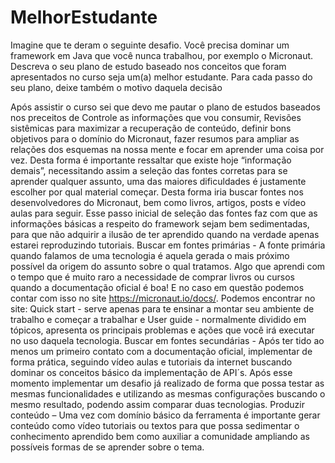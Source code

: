 # MelhorEstudante
Imagine que te deram o seguinte desafio. Você precisa dominar um framework em Java que você nunca trabalhou, por exemplo o Micronaut. Descreva o seu plano de estudo baseado nos conceitos que foram apresentados no curso seja um(a) melhor estudante. Para cada passo do seu plano, deixe também o motivo daquela decisão


Após assistir o curso sei que devo me pautar o plano de estudos baseados nos preceitos de Controle as informações que vou consumir, Revisões sistêmicas para maximizar a recuperação de conteúdo, definir bons objetivos para o domínio do Micronaut, fazer resumos para ampliar as relações dos esquemas na nossa mente e focar em aprender uma coisa por vez.
Desta forma é importante ressaltar que existe hoje “informação demais”, necessitando assim a seleção das fontes corretas para se aprender qualquer assunto, uma das maiores dificuldades é justamente escolher por qual material começar. Desta forma iria buscar fontes nos desenvolvedores do Micronaut, bem como livros, artigos, posts e vídeo aulas para seguir. 
Esse passo inicial de seleção das fontes faz com que as informações básicas a respeito do framework sejam bem sedimentadas, para que não adquirir a ilusão de ter aprendido quando na verdade apenas estarei reproduzindo tutoriais. 
Buscar em fontes primárias - A fonte primária quando falamos de uma tecnologia é aquela gerada o mais próximo possível da origem do assunto sobre o qual tratamos. Algo que aprendi com o tempo que é muito raro a necessidade de comprar livros ou cursos quando a documentação oficial é boa! E no caso em questão podemos contar com isso no site https://micronaut.io/docs/.
Podemos encontrar no site: Quick start - serve apenas para te ensinar a montar seu ambiente de trabalho e começar a trabalhar e User guide - normalmente dividido em tópicos, apresenta os principais problemas e ações que você irá executar no uso daquela tecnologia. 
Buscar em fontes secundárias - Após ter tido ao menos um primeiro contato com a documentação oficial, implementar de forma prática, seguindo vídeo aulas e tutoriais da internet buscando dominar os conceitos básico da implementação de API´s.  Após esse momento implementar um desafio já realizado de forma que possa testar as mesmas funcionalidades e utilizando as mesmas configurações buscando o mesmo resultado, podendo assim comparar duas tecnologias.
Produzir conteúdo – Uma vez com domínio básico da ferramenta é importante gerar conteúdo como vídeo tutoriais ou textos para que possa sedimentar o conhecimento aprendido bem como auxiliar a comunidade ampliando as possíveis formas de se aprender sobre o tema.
